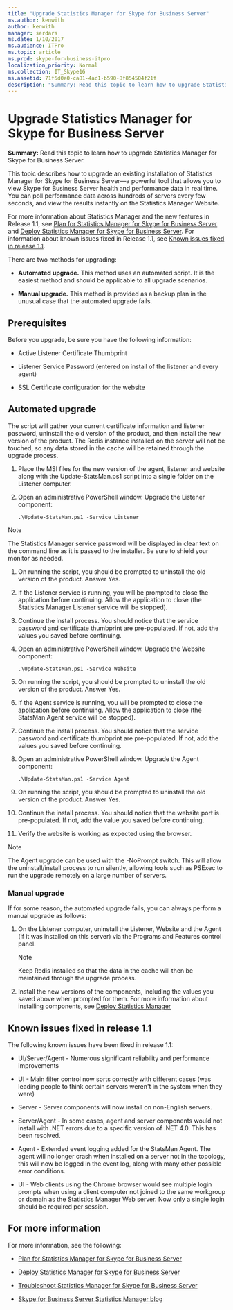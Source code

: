 ```yaml
---
title: "Upgrade Statistics Manager for Skype for Business Server"
ms.author: kenwith
author: kenwith
manager: serdars
ms.date: 1/10/2017
ms.audience: ITPro
ms.topic: article
ms.prod: skype-for-business-itpro
localization_priority: Normal
ms.collection: IT_Skype16
ms.assetid: 71f5d0a0-ca81-4ac1-b590-8f854504f21f
description: "Summary: Read this topic to learn how to upgrade Statistics Manager for Skype for Business Server."
---
```


# Upgrade Statistics Manager for Skype for Business Server
 
**Summary:** Read this topic to learn how to upgrade Statistics Manager for Skype for Business Server.
  
This topic describes how to upgrade an existing installation of Statistics Manager for Skype for Business Server—a powerful tool that allows you to view Skype for Business Server health and performance data in real time. You can poll performance data across hundreds of servers every few seconds, and view the results instantly on the Statistics Manager Website. 
  
For more information about Statistics Manager and the new features in Release 1.1, see [Plan for Statistics Manager for Skype for Business Server](plan.md) and [Deploy Statistics Manager for Skype for Business Server](deploy.md). For information about known issues fixed in Release 1.1, see [Known issues fixed in release 1.1](upgrade.md#BKMK_Fixed).
  
There are two methods for upgrading:
  
- **Automated upgrade.** This method uses an automated script. It is the easiest method and should be applicable to all upgrade scenarios.
    
- **Manual upgrade.** This method is provided as a backup plan in the unusual case that the automated upgrade fails.
    
## Prerequisites

Before you upgrade, be sure you have the following information:
  
- Active Listener Certificate Thumbprint
    
- Listener Service Password (entered on install of the listener and every agent)
    
- SSL Certificate configuration for the website
    
## Automated upgrade

The script will gather your current certificate information and listener password, uninstall the old version of the product, and then install the new version of the product. The Redis instance installed on the server will not be touched, so any data stored in the cache will be retained through the upgrade process.
  
1. Place the MSI files for the new version of the agent, listener and website along with the Update-StatsMan.ps1 script into a single folder on the Listener computer.
    
2. Open an administrative PowerShell window. Upgrade the Listener component:
    
   ```
   .\Update-StatsMan.ps1 -Service Listener
   ```

> [!NOTE]
> The Statistics Manager service password will be displayed in clear text on the command line as it is passed to the installer. Be sure to shield your monitor as needed. 
  
1. On running the script, you should be prompted to uninstall the old version of the product. Answer Yes.
    
2. If the Listener service is running, you will be prompted to close the application before continuing. Allow the application to close (the Statistics Manager Listener service will be stopped).
    
3. Continue the install process. You should notice that the service password and certificate thumbprint are pre-populated. If not, add the values you saved before continuing.
    
4. Open an administrative PowerShell window. Upgrade the Website component:
    
   ```
   .\Update-StatsMan.ps1 -Service Website
   ```

5. On running the script, you should be prompted to uninstall the old version of the product. Answer Yes.
    
6. If the Agent service is running, you will be prompted to close the application before continuing. Allow the application to close (the StatsMan Agent service will be stopped).
    
7. Continue the install process. You should notice that the service password and certificate thumbprint are pre-populated. If not, add the values you saved before continuing.
    
8. Open an administrative PowerShell window. Upgrade the Agent component:
    
   ```
   .\Update-StatsMan.ps1 -Service Agent
   ```

9. On running the script, you should be prompted to uninstall the old version of the product. Answer Yes.
    
10. Continue the install process. You should notice that the website port is pre-populated. If not, add the value you saved before continuing.
    
11. Verify the website is working as expected using the browser.
    
> [!NOTE]
> The Agent upgrade can be used with the -NoPrompt switch. This will allow the uninstall/install process to run silently, allowing tools such as PSExec to run the upgrade remotely on a large number of servers. 
  
### Manual upgrade

If for some reason, the automated upgrade fails, you can always perform a manual upgrade as follows:
  
1. On the Listener computer, uninstall the Listener, Website and the Agent (if it was installed on this server) via the Programs and Features control panel. 
    
    > [!NOTE]
    >  Keep Redis installed so that the data in the cache will then be maintained through the upgrade process.
  
2. Install the new versions of the components, including the values you saved above when prompted for them. For more information about installing components, see [Deploy Statistics Manager](deploy.md#BKMK_Deploy)
    
## Known issues fixed in release 1.1
<a name="BKMK_Fixed"> </a>

The following known issues have been fixed in release 1.1:
  
- UI/Server/Agent - Numerous significant reliability and performance improvements
    
- UI - Main filter control now sorts correctly with different cases (was leading people to think certain servers weren't in the system when they were)
    
- Server - Server components will now install on non-English servers.
    
- Server/Agent - In some cases, agent and server components would not install with .NET errors due to a specific version of .NET 4.0. This has been resolved.
    
- Agent - Extended event logging added for the StatsMan Agent. The agent will no longer crash when installed on a server not in the topology, this will now be logged in the event log, along with many other possible error conditions.
    
- UI - Web clients using the Chrome browser would see multiple login prompts when using a client computer not joined to the same workgroup or domain as the Statistics Manager Web server. Now only a single login should be required per session.
    
## For more information
<a name="BKMK_Fixed"> </a>

For more information, see the following:
  
- [Plan for Statistics Manager for Skype for Business Server](plan.md)
    
- [Deploy Statistics Manager for Skype for Business Server](deploy.md)
    
- [Troubleshoot Statistics Manager for Skype for Business Server](troubleshoot.md)
    
- [Skype for Business Server Statistics Manager blog](https://blogs.technet.microsoft.com/skypestatsman/)
    

